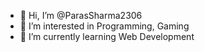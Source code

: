 - 👋 Hi, I’m @ParasSharma2306
- 👀 I’m interested in Programming, Gaming
- 🌱 I’m currently learning Web Development

<!---
ParasSharma2306/ParasSharma2306 is a ✨ special ✨ repository because its `README.md` (this file) appears on your GitHub profile.
You can click the Preview link to take a look at your changes.
--->

